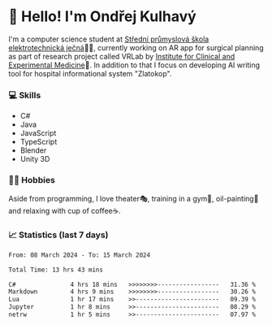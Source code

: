 # 👋 Hello! I'm Ondřej Kulhavý

I'm a computer science student at [Střední průmyslová škola elektrotechnická ječná](https://www.spsejecna.cz/)👨‍🎓, currently working on AR app for surgical planning as part of research project called VRLab by [Institute for Clinical and Experimental Medicine](https://www.ikem.cz/en/)🏥.
In addition to that I focus on developing AI writing tool for hospital informational system "Zlatokop".

### 💻 Skills
- C#
- Java
- JavaScript
- TypeScript
- Blender
- Unity 3D

### 🏋️‍♂️ Hobbies

Aside from programming, I love theater🎭, training in a gym💪, oil-painting🎨 and relaxing with cup of coffee☕.
### 📈 Statistics (last 7 days)
<!--START_SECTION:waka-->

```txt
From: 08 March 2024 - To: 15 March 2024

Total Time: 13 hrs 43 mins

C#               4 hrs 18 mins   >>>>>>>>-----------------   31.36 %
Markdown         4 hrs 9 mins    >>>>>>>>-----------------   30.26 %
Lua              1 hr 17 mins    >>-----------------------   09.39 %
Jupyter          1 hr 8 mins     >>-----------------------   08.29 %
netrw            1 hr 5 mins     >>-----------------------   07.97 %
```

<!--END_SECTION:waka-->




